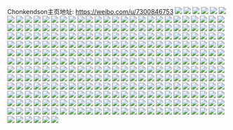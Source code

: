 Chonkendson主页地址: https://weibo.com/u/7300846753 
![](https://wx4.sinaimg.cn/mw2000/007Y5BKNly1h90ur00wpmj32c0340npe.jpg) 
![](https://wx4.sinaimg.cn/mw2000/007Y5BKNly1h90uqynjuij32c0340hdu.jpg) 
![](https://wx4.sinaimg.cn/mw2000/007Y5BKNly1h90ur17krdj32c03404qq.jpg) 
![](https://wx4.sinaimg.cn/mw2000/007Y5BKNly1h90ur37ykaj32c0340x6q.jpg) 
![](https://wx4.sinaimg.cn/mw2000/007Y5BKNly1h90ur5g9ncj32c0340kjm.jpg) 
![](https://wx4.sinaimg.cn/mw2000/007Y5BKNly1h8sposisc9j32c0340b2a.jpg) 
![](https://wx4.sinaimg.cn/mw2000/007Y5BKNly1h8spopxbaoj32c03407wi.jpg) 
![](https://wx4.sinaimg.cn/mw2000/007Y5BKNly1h8spox9ywqj31rv2d5b29.jpg) 
![](https://wx4.sinaimg.cn/mw2000/007Y5BKNly1h8spqeg1k0j32dr36ckjp.jpg) 
![](https://wx4.sinaimg.cn/mw2000/007Y5BKNly1h8ob0oxde4j30u0140wkw.jpg) 
![](https://wx4.sinaimg.cn/mw2000/007Y5BKNly1h8ob0ojb9oj30u01170yq.jpg) 
![](https://wx4.sinaimg.cn/mw2000/007Y5BKNly1h8ob3dx2hrj30u0140dqi.jpg) 
![](https://wx4.sinaimg.cn/mw2000/007Y5BKNly1h8ob3efsftj30u0140dnq.jpg) 
![](https://wx4.sinaimg.cn/mw2000/007Y5BKNly1h8ipndir20j31400u047g.jpg) 
![](https://wx4.sinaimg.cn/mw2000/007Y5BKNly1h8ipoc0befj30u0140tes.jpg) 
![](https://wx4.sinaimg.cn/mw2000/007Y5BKNly1h8ipplbml0j30j90zkdm3.jpg) 
![](https://wx4.sinaimg.cn/mw2000/007Y5BKNly1h8ipplp1icj30u01hcwim.jpg) 
![](https://wx4.sinaimg.cn/mw2000/007Y5BKNly1h8ipq3v6htj30oy0x9q72.jpg) 
![](https://wx4.sinaimg.cn/mw2000/007Y5BKNly1h8bjig9070j30u012yn52.jpg) 
![](https://wx4.sinaimg.cn/mw2000/007Y5BKNly1h8bjxnrsgoj30u0140qfe.jpg) 
![](https://wx4.sinaimg.cn/mw2000/007Y5BKNly1h8bjxoo41aj30u0140wnm.jpg) 
![](https://wx4.sinaimg.cn/mw2000/007Y5BKNly1h8bjwzmmluj30u01rpk1g.jpg) 
![](https://wx4.sinaimg.cn/mw2000/007Y5BKNly1h8bjy29z7lj30u0140tfj.jpg) 
![](https://wx4.sinaimg.cn/mw2000/007Y5BKNly1h8bjz8fjdij30u0140792.jpg) 
![](https://wx4.sinaimg.cn/mw2000/007Y5BKNly1h8bk3kg5ddj30u0141ai7.jpg) 
![](https://wx4.sinaimg.cn/mw2000/007Y5BKNly1h89kq0itdgj32c0340e82.jpg) 
![](https://wx4.sinaimg.cn/mw2000/007Y5BKNly1h8a6fhsh1qj32c03407wi.jpg) 
![](https://wx4.sinaimg.cn/mw2000/007Y5BKNly1h8a6aknqhaj32dr36ckjm.jpg) 
![](https://wx4.sinaimg.cn/mw2000/007Y5BKNly1h8a6asizyjj32c0340hdv.jpg) 
![](https://wx4.sinaimg.cn/mw2000/007Y5BKNly1h8a6bqbp8pj30yc22bti0.jpg) 
![](https://wx4.sinaimg.cn/mw2000/007Y5BKNly1h8a6g07lh5j32dr36ce82.jpg) 
![](https://wx4.sinaimg.cn/mw2000/007Y5BKNly1h8a6oxop79j30tu0zgdq3.jpg) 
![](https://wx4.sinaimg.cn/mw2000/007Y5BKNly1h8122k87kzj32c03401l1.jpg) 
![](https://wx4.sinaimg.cn/mw2000/007Y5BKNly1h8122i8eykj32c0340u0y.jpg) 
![](https://wx4.sinaimg.cn/mw2000/007Y5BKNly1h812571tnnj32c0340x6p.jpg) 
![](https://wx4.sinaimg.cn/mw2000/007Y5BKNly1h8137fp2mdj32bp2v9b29.jpg) 
![](https://wx4.sinaimg.cn/mw2000/007Y5BKNly1h8139ilm82j32c0340qv6.jpg) 
![](https://wx4.sinaimg.cn/mw2000/007Y5BKNly1h813ccbi0qj32c0340hdu.jpg) 
![](https://wx4.sinaimg.cn/mw2000/007Y5BKNly1h81266x07rj30zj1aetpk.jpg) 
![](https://wx4.sinaimg.cn/mw2000/007Y5BKNly1h8123wh58qj30zo1bk49a.jpg) 
![](https://wx4.sinaimg.cn/mw2000/007Y5BKNly1h7v7ebahfoj30u0140jvs.jpg) 
![](https://wx4.sinaimg.cn/mw2000/007Y5BKNly1h7v7fi3mo8j30u0140qep.jpg) 
![](https://wx4.sinaimg.cn/mw2000/007Y5BKNly1h7v7eis1y4j30u014045i.jpg) 
![](https://wx4.sinaimg.cn/mw2000/007Y5BKNly1h7t3bsicw8j30u01hc7a9.jpg) 
![](https://wx4.sinaimg.cn/mw2000/007Y5BKNly1h7t3bxsuetj30u01hcnac.jpg) 
![](https://wx4.sinaimg.cn/mw2000/007Y5BKNly1h7t3cvnd8xj30u0140dmm.jpg) 
![](https://wx4.sinaimg.cn/mw2000/007Y5BKNly1h7t3cuoh1xj30u0140dmj.jpg) 
![](https://wx4.sinaimg.cn/mw2000/007Y5BKNly1h7nds5k5tfj32c0340npe.jpg) 
![](https://wx4.sinaimg.cn/mw2000/007Y5BKNly1h7n4h9kdtnj30u0140ahp.jpg) 
![](https://wx4.sinaimg.cn/mw2000/007Y5BKNly1h7n4m492s7j30u013z15i.jpg) 
![](https://wx4.sinaimg.cn/mw2000/007Y5BKNly1h7ovkjsotfj30u011iaim.jpg) 
![](https://wx4.sinaimg.cn/mw2000/007Y5BKNly1h7eysjearnj30u0140qcb.jpg) 
![](https://wx4.sinaimg.cn/mw2000/007Y5BKNly1h79qqc1te2j30zo1wedpj.jpg) 
![](https://wx4.sinaimg.cn/mw2000/007Y5BKNly1h78f6i4cbfj30u00ywwgl.jpg) 
![](https://wx4.sinaimg.cn/mw2000/007Y5BKNly1h78g4iyvozj30u0140n4m.jpg) 
![](https://wx4.sinaimg.cn/mw2000/007Y5BKNly1h7816b2s0dj30u0140wl4.jpg) 
![](https://wx4.sinaimg.cn/mw2000/007Y5BKNly1h7816aihazj30u0140gu6.jpg) 
![](https://wx4.sinaimg.cn/mw2000/007Y5BKNly1h7816bfj2tj30u0140jvo.jpg) 
![](https://wx4.sinaimg.cn/mw2000/007Y5BKNly1h7816cwd8qj30u0140tbs.jpg) 
![](https://wx4.sinaimg.cn/mw2000/007Y5BKNly1h7816dhgmrj30u014045o.jpg) 
![](https://wx4.sinaimg.cn/mw2000/007Y5BKNly1h7816ebjkaj30u0140779.jpg) 
![](https://wx4.sinaimg.cn/mw2000/007Y5BKNly1h7816erqzuj30u0140dgn.jpg) 
![](https://wx4.sinaimg.cn/mw2000/007Y5BKNly1h7816f5sikj30u0140t9x.jpg) 
![](https://wx4.sinaimg.cn/mw2000/007Y5BKNly1h71jngaa2zj30qc13uk1m.jpg) 
![](https://wx4.sinaimg.cn/mw2000/007Y5BKNly1h71jjplg13j30u01hc0uw.jpg) 
![](https://wx4.sinaimg.cn/mw2000/007Y5BKNly1h71jkwvzv6j313f1axk6w.jpg) 
![](https://wx4.sinaimg.cn/mw2000/007Y5BKNly1h71jmwrq5xj30u01hcq6j.jpg) 
![](https://wx4.sinaimg.cn/mw2000/007Y5BKNly1h71joqo83aj30wo127408.jpg) 
![](https://wx4.sinaimg.cn/mw2000/007Y5BKNly1h6wl47p7w5j30u013bqfo.jpg) 
![](https://wx4.sinaimg.cn/mw2000/007Y5BKNly1h6wkreagirj31gt1mvnhb.jpg) 
![](https://wx4.sinaimg.cn/mw2000/007Y5BKNly1h6wkrrl3xuj32c0340kjn.jpg) 
![](https://wx4.sinaimg.cn/mw2000/007Y5BKNly1h6wktic0x5j30wk15emzd.jpg) 
![](https://wx4.sinaimg.cn/mw2000/007Y5BKNly1h6u6l0zceoj32bz2cthdu.jpg) 
![](https://wx4.sinaimg.cn/mw2000/007Y5BKNly1h6u6l2wj01j32c03401l0.jpg) 
![](https://wx4.sinaimg.cn/mw2000/007Y5BKNly1h6u6l7ndx6j30q10ypq61.jpg) 
![](https://wx4.sinaimg.cn/mw2000/007Y5BKNly1h6u6l4jbz7j32c0340npe.jpg) 
![](https://wx4.sinaimg.cn/mw2000/007Y5BKNly1h6u6m8onduj326q2wzqv5.jpg) 
![](https://wx4.sinaimg.cn/mw2000/007Y5BKNly1h6scbr71qkj32c0340hdu.jpg) 
![](https://wx4.sinaimg.cn/mw2000/007Y5BKNly1h6scbvnjstj30s711ltkt.jpg) 
![](https://wx4.sinaimg.cn/mw2000/007Y5BKNly1h6nhr8llbxj32c03407wi.jpg) 
![](https://wx4.sinaimg.cn/mw2000/007Y5BKNly1h6nhr9m8mnj32c0340kjm.jpg) 
![](https://wx4.sinaimg.cn/mw2000/007Y5BKNly1h6nhr7o790j32c0340n5k.jpg) 
![](https://wx4.sinaimg.cn/mw2000/007Y5BKNly1h6nihwf5bij30s7122drt.jpg) 
![](https://wx4.sinaimg.cn/mw2000/007Y5BKNly1h6ni8uq5s5j30rt1dgawr.jpg) 
![](https://wx4.sinaimg.cn/mw2000/007Y5BKNly1h6ni9m3t46j32c0340hdu.jpg) 
![](https://wx4.sinaimg.cn/mw2000/007Y5BKNly1h6nifu4n4kj32c0340x6q.jpg) 
![](https://wx4.sinaimg.cn/mw2000/007Y5BKNgy1h6aspf2kksj319e1okgpz.jpg) 
![](https://wx4.sinaimg.cn/mw2000/007Y5BKNgy1h6aspiob3uj32c0340e82.jpg) 
![](https://wx4.sinaimg.cn/mw2000/007Y5BKNgy1h6aspejpuvj30zo1bljss.jpg) 
![](https://wx4.sinaimg.cn/mw2000/007Y5BKNgy1h6aspjifz4j30zo1ax1bb.jpg) 
![](https://wx4.sinaimg.cn/mw2000/007Y5BKNgy1h6aspclyqoj30zo0towkh.jpg) 
![](https://wx4.sinaimg.cn/mw2000/007Y5BKNgy1h61cvvpnn0j32c0340kjl.jpg) 
![](https://wx4.sinaimg.cn/mw2000/007Y5BKNgy1h5us7vsxqsj32bl2tidvp.jpg) 
![](https://wx4.sinaimg.cn/mw2000/007Y5BKNgy1h5us9ayatpj317w1qm41g.jpg) 
![](https://wx4.sinaimg.cn/mw2000/007Y5BKNgy1h5usb2nyxfj32c03401l1.jpg) 
![](https://wx4.sinaimg.cn/mw2000/007Y5BKNgy1h5k51c5e7pj30zo1bk18j.jpg) 
![](https://wx4.sinaimg.cn/mw2000/007Y5BKNgy1h5k51dsuisj30zo1bknb7.jpg) 
![](https://wx4.sinaimg.cn/mw2000/007Y5BKNgy1h5k52dltasj31be1gutrg.jpg) 
![](https://wx4.sinaimg.cn/mw2000/007Y5BKNgy1h5vomt2bxoj327a2xqx6r.jpg) 
![](https://wx4.sinaimg.cn/mw2000/007Y5BKNgy1h5vomp2blsj32c0340npf.jpg) 
![](https://wx4.sinaimg.cn/mw2000/007Y5BKNgy1h5vomqfyf0j32c0340kjn.jpg) 
![](https://wx4.sinaimg.cn/mw2000/007Y5BKNgy1h5voo1asy6j32c0340x6p.jpg) 
![](https://wx4.sinaimg.cn/mw2000/007Y5BKNgy1h5evmb373yj30zo15c7gh.jpg) 
![](https://wx4.sinaimg.cn/mw2000/007Y5BKNgy1h553f0xdq9j30zo256khv.jpg) 
![](https://wx4.sinaimg.cn/mw2000/007Y5BKNgy1h553iisvwyj30q40q4dlc.jpg) 
![](https://wx4.sinaimg.cn/mw2000/007Y5BKNgy1h4qlws4k1mj32b82uix6p.jpg) 
![](https://wx4.sinaimg.cn/mw2000/007Y5BKNgy1h4qlwiu246j30ut0ut7cf.jpg) 
![](https://wx4.sinaimg.cn/mw2000/007Y5BKNgy1h4qm2j3a17j315o2bce81.jpg) 
![](https://wx4.sinaimg.cn/mw2000/007Y5BKNgy1h4qmcjb9cgj32c0340e83.jpg) 
![](https://wx4.sinaimg.cn/mw2000/007Y5BKNgy1h4rgg7utm4j30ur0zhtfn.jpg) 
![](https://wx4.sinaimg.cn/mw2000/007Y5BKNgy1h4b2bxjak9j30zo1bk7gj.jpg) 
![](https://wx4.sinaimg.cn/mw2000/007Y5BKNgy1h4b28lrecjj31ad1mn7mi.jpg) 
![](https://wx4.sinaimg.cn/mw2000/007Y5BKNgy1h4b2bts03uj31lw257kjl.jpg) 
![](https://wx4.sinaimg.cn/mw2000/007Y5BKNgy1h3yjvpyn90j32c02c04qq.jpg) 
![](https://wx4.sinaimg.cn/mw2000/007Y5BKNgy1h3yjuuzo1ej30zo0v7gtx.jpg) 
![](https://wx4.sinaimg.cn/mw2000/007Y5BKNly1h3wy70h7ayj31o02801kx.jpg) 
![](https://wx4.sinaimg.cn/mw2000/007Y5BKNly1h3v6imy77lj324e24ee81.jpg) 
![](https://wx4.sinaimg.cn/mw2000/007Y5BKNly1h3v6keq9q8j32c02c04qq.jpg) 
![](https://wx4.sinaimg.cn/mw2000/007Y5BKNly1h3v6ov0r2lj30v8189gzm.jpg) 
![](https://wx4.sinaimg.cn/mw2000/007Y5BKNgy1h3p0j930kfj32c0340x6q.jpg) 
![](https://wx4.sinaimg.cn/mw2000/007Y5BKNgy1h3p0jac8g0j322c28se81.jpg) 
![](https://wx4.sinaimg.cn/mw2000/007Y5BKNgy1h3p0jbsjo8j32c0340hdu.jpg) 
![](https://wx4.sinaimg.cn/mw2000/007Y5BKNgy1h3ld84hgmyj32c02c0kjl.jpg) 
![](https://wx4.sinaimg.cn/mw2000/007Y5BKNgy1h3ld91oc6vj319e1oknec.jpg) 
![](https://wx4.sinaimg.cn/mw2000/007Y5BKNgy1h3lda48bynj31nz26p1kx.jpg) 
![](https://wx4.sinaimg.cn/mw2000/007Y5BKNgy1h3ldl3t6ojj30xc3pc7wi.jpg) 
![](https://wx4.sinaimg.cn/mw2000/007Y5BKNgy1h2xfrx9a89j32c02c0hdt.jpg) 
![](https://wx4.sinaimg.cn/mw2000/007Y5BKNgy1h2xfrypx51j328s28se81.jpg) 
![](https://wx4.sinaimg.cn/mw2000/007Y5BKNgy1h2xfs17sctj32c02c0kjn.jpg) 
![](https://wx4.sinaimg.cn/mw2000/007Y5BKNgy1h2xfs3c84mj32c02c07wj.jpg) 
![](https://wx4.sinaimg.cn/mw2000/007Y5BKNgy1h2xfs63irsj32bc3347wi.jpg) 
![](https://wx4.sinaimg.cn/mw2000/007Y5BKNgy1h2xfs6yb0oj32c02c0e81.jpg) 
![](https://wx4.sinaimg.cn/mw2000/007Y5BKNgy1h2pibe2mvmj319e1ok1h4.jpg) 
![](https://wx4.sinaimg.cn/mw2000/007Y5BKNgy1h2pibbp09qj32c02c04qq.jpg) 
![](https://wx4.sinaimg.cn/mw2000/007Y5BKNgy1h2pibh2u3aj32c0340u0x.jpg) 
![](https://wx4.sinaimg.cn/mw2000/007Y5BKNgy1h2pibm0e18j32c0340kjo.jpg) 
![](https://wx4.sinaimg.cn/mw2000/007Y5BKNgy1h2piboymqcj32c03404qq.jpg) 
![](https://wx4.sinaimg.cn/mw2000/007Y5BKNgy1h2pibrlroyj32c0340b2a.jpg) 
![](https://wx4.sinaimg.cn/mw2000/007Y5BKNgy1h2pibv1izuj315o2bchdt.jpg) 
![](https://wx4.sinaimg.cn/mw2000/007Y5BKNgy1h2pibwwn0dj315o335hdt.jpg) 
![](https://wx4.sinaimg.cn/mw2000/007Y5BKNgy1h2pibtenq1j315o334e81.jpg) 
![](https://wx4.sinaimg.cn/mw2000/007Y5BKNgy1h2a5o1v1iyj31zt1ztb29.jpg) 
![](https://wx4.sinaimg.cn/mw2000/007Y5BKNgy1h2a5o3qsh6j32bc334u0x.jpg) 
![](https://wx4.sinaimg.cn/mw2000/007Y5BKNgy1h2a5o5ikquj31zt1zte81.jpg) 
![](https://wx4.sinaimg.cn/mw2000/007Y5BKNgy1h2a5o6d5g5j30zn0ukwje.jpg) 
![](https://wx4.sinaimg.cn/mw2000/007Y5BKNgy1h2a5o8duljj32bc334qv5.jpg) 
![](https://wx4.sinaimg.cn/mw2000/007Y5BKNgy1h2a5o97pc3j30yl0yldlo.jpg) 
![](https://wx4.sinaimg.cn/mw2000/007Y5BKNgy1h2a5ocdv4qj315o2et7wh.jpg) 
![](https://wx4.sinaimg.cn/mw2000/007Y5BKNgy1h2a5nzy3j2j30xc2s0kjl.jpg) 
![](https://wx4.sinaimg.cn/mw2000/007Y5BKNgy1h2a5oe4ufzj31601r0h92.jpg) 
![](https://wx4.sinaimg.cn/mw2000/007Y5BKNgy1h24p7ivjatj30zo2561bq.jpg) 
![](https://wx4.sinaimg.cn/mw2000/007Y5BKNgy1h223tocum1j31kt280x6p.jpg) 
![](https://wx4.sinaimg.cn/mw2000/007Y5BKNgy1h20vx1yby2j32c02c0kjl.jpg) 
![](https://wx4.sinaimg.cn/mw2000/007Y5BKNgy1h1wdvpmeuqj31o0280nfj.jpg) 
![](https://wx4.sinaimg.cn/mw2000/007Y5BKNgy1h1wdwdnpdaj31o01o04hi.jpg) 
![](https://wx4.sinaimg.cn/mw2000/007Y5BKNgy1h1wdvqxkidj31hc0zjn44.jpg) 
![](https://wx4.sinaimg.cn/mw2000/007Y5BKNgy1h1wdvniy6yj31hc0zjn3c.jpg) 
![](https://wx4.sinaimg.cn/mw2000/007Y5BKNgy1h1wdvshcmgj31hc0zjdna.jpg) 
![](https://wx4.sinaimg.cn/mw2000/007Y5BKNgy1h1wdvxl1oej32bc3341kz.jpg) 
![](https://wx4.sinaimg.cn/mw2000/007Y5BKNgy1h1wdw17ib6j32bc334hdu.jpg) 
![](https://wx4.sinaimg.cn/mw2000/007Y5BKNgy1h1wdw3xzgaj3296296qv5.jpg) 
![](https://wx4.sinaimg.cn/mw2000/007Y5BKNgy1h1wdw82prwj32bc334npe.jpg) 
![](https://wx4.sinaimg.cn/mw2000/007Y5BKNgy1h1rim0dolwj321l335qv5.jpg) 
![](https://wx4.sinaimg.cn/mw2000/007Y5BKNgy1h1on2x9gxmj30ut1mpadq.jpg) 
![](https://wx4.sinaimg.cn/mw2000/007Y5BKNgy1h1on2y7kmsj30uu1q0n1j.jpg) 
![](https://wx4.sinaimg.cn/mw2000/007Y5BKNgy1h1on2z1qzyj30uz1nyq7q.jpg) 
![](https://wx4.sinaimg.cn/mw2000/007Y5BKNgy1h1on2zpamhj30uu1pd79k.jpg) 
![](https://wx4.sinaimg.cn/mw2000/007Y5BKNgy1h1on30il45j30uf1pewl9.jpg) 
![](https://wx4.sinaimg.cn/mw2000/007Y5BKNgy1h1on31p6j0j30v11q8wk0.jpg) 
![](https://wx4.sinaimg.cn/mw2000/007Y5BKNgy1h1on2we2w3j30tv1pdwl7.jpg) 
![](https://wx4.sinaimg.cn/mw2000/007Y5BKNgy1h1on32sz9mj30ut1phjxf.jpg) 
![](https://wx4.sinaimg.cn/mw2000/007Y5BKNgy1h1on33r259j30v01nmwiw.jpg) 
![](https://wx4.sinaimg.cn/mw2000/007Y5BKNgy1h1iafwd2emj30u414eqgx.jpg) 
![](https://wx4.sinaimg.cn/mw2000/007Y5BKNgy1h1i8u4mf2qj32bc334x6q.jpg) 
![](https://wx4.sinaimg.cn/mw2000/007Y5BKNgy1h1i91gdeq6j32c03407wi.jpg) 
![](https://wx4.sinaimg.cn/mw2000/007Y5BKNgy1h1dn4mi9erj314s1i1qjx.jpg) 
![](https://wx4.sinaimg.cn/mw2000/007Y5BKNgy1h1bh9colknj31o02804qq.jpg) 
![](https://wx4.sinaimg.cn/mw2000/007Y5BKNgy1h1bh9enju5j31o02807wi.jpg) 
![](https://wx4.sinaimg.cn/mw2000/007Y5BKNgy1h1bh9b6s1sj31o02807wi.jpg) 
![](https://wx4.sinaimg.cn/mw2000/007Y5BKNgy1h19delsck3j32c02c0npe.jpg) 
![](https://wx4.sinaimg.cn/mw2000/007Y5BKNgy1h19denp5zjj32c02c0x6q.jpg) 
![](https://wx4.sinaimg.cn/mw2000/007Y5BKNgy1h19dekpeafj32by2byx6p.jpg) 
![](https://wx4.sinaimg.cn/mw2000/007Y5BKNgy1h19demqjjgj32c02c0b29.jpg) 
![](https://wx4.sinaimg.cn/mw2000/007Y5BKNgy1h15hqawl0bj32c02c0npd.jpg) 
![](https://wx4.sinaimg.cn/mw2000/007Y5BKNgy1h15hqchxhuj326l26l1ky.jpg) 
![](https://wx4.sinaimg.cn/mw2000/007Y5BKNgy1h15hq8ff89j32c02c0hdu.jpg) 
![](https://wx4.sinaimg.cn/mw2000/007Y5BKNgy1h15hqeour2j32c02c0npe.jpg) 
![](https://wx4.sinaimg.cn/mw2000/007Y5BKNgy1h15hz0vr3jj316l1kstqz.jpg) 
![](https://wx4.sinaimg.cn/mw2000/007Y5BKNgy1h12k4f0mxbj328y28yqrj.jpg) 
![](https://wx4.sinaimg.cn/mw2000/007Y5BKNgy1h12k4gw9ajj32c02c0b2a.jpg) 
![](https://wx4.sinaimg.cn/mw2000/007Y5BKNgy1h12k4j6e4ej32c02c0kjl.jpg) 
![](https://wx4.sinaimg.cn/mw2000/007Y5BKNgy1h12k4l5oa7j32c02c0npd.jpg) 
![](https://wx4.sinaimg.cn/mw2000/007Y5BKNgy1h12k4mesm0j32c02c0qv5.jpg) 
![](https://wx4.sinaimg.cn/mw2000/007Y5BKNgy1h12k4pcd5jj32bc334u0x.jpg) 
![](https://wx4.sinaimg.cn/mw2000/007Y5BKNgy1h12k4cta7fj31o026xu0x.jpg) 
![](https://wx4.sinaimg.cn/mw2000/007Y5BKNgy1h12k9h7lcyj31r52c77wh.jpg) 
![](https://wx4.sinaimg.cn/mw2000/007Y5BKNgy1h0y2yafnt5j30uk48snpd.jpg) 
![](https://wx4.sinaimg.cn/mw2000/007Y5BKNgy1h0y36mpys1j30zo0zowh2.jpg) 
![](https://wx4.sinaimg.cn/mw2000/007Y5BKNgy1h0tcldj3g1j30rp0rpwhb.jpg) 
![](https://wx4.sinaimg.cn/mw2000/007Y5BKNgy1h0r7qv8cp5j30u02i0k3y.jpg) 
![](https://wx4.sinaimg.cn/mw2000/007Y5BKNgy1h0qo957aa1j30u011cahk.jpg) 
![](https://wx4.sinaimg.cn/mw2000/007Y5BKNgy1h0qpy2hkp3j30u011qwk0.jpg) 
![](https://wx4.sinaimg.cn/mw2000/007Y5BKNgy1h0qo971w53j30u0140guv.jpg) 
![](https://wx4.sinaimg.cn/mw2000/007Y5BKNgy1h0pi3zjcb6j31o02807wh.jpg) 
![](https://wx4.sinaimg.cn/mw2000/007Y5BKNgy1h0nrw818wfj32c02c0qv5.jpg) 
![](https://wx4.sinaimg.cn/mw2000/007Y5BKNgy1h0imd2kgdrj30u00u0juy.jpg) 
![](https://wx4.sinaimg.cn/mw2000/007Y5BKNgy1h0imjr6ff4j30u00u0gso.jpg) 
![](https://wx4.sinaimg.cn/mw2000/007Y5BKNgy1h0imlel35rj30u00u0ag2.jpg) 
![](https://wx4.sinaimg.cn/mw2000/007Y5BKNgy1h0imol31aij30u00u10vf.jpg) 
![](https://wx4.sinaimg.cn/mw2000/007Y5BKNgy1h0gj2ypfe6j31lz280hdu.jpg) 
![](https://wx4.sinaimg.cn/mw2000/007Y5BKNgy1h0eewl12v9j30u013bwoe.jpg) 
![](https://wx4.sinaimg.cn/mw2000/007Y5BKNgy1h0eewjmhb1j30u01sxdiv.jpg) 
![](https://wx4.sinaimg.cn/mw2000/007Y5BKNly1h0ak4jkpyfj32c02c04qq.jpg) 
![](https://wx4.sinaimg.cn/mw2000/007Y5BKNly1h076cc5phej32c02c0qv5.jpg) 
![](https://wx4.sinaimg.cn/mw2000/007Y5BKNly1h076cd3cgsj32c02c0kjl.jpg) 
![](https://wx4.sinaimg.cn/mw2000/007Y5BKNly1h076cec04nj32c02c0hdt.jpg) 
![](https://wx4.sinaimg.cn/mw2000/007Y5BKNly1h076cf9klgj32c02c0qv5.jpg) 
![](https://wx4.sinaimg.cn/mw2000/007Y5BKNly1h076cb77t5j32c02c0x6p.jpg) 
![](https://wx4.sinaimg.cn/mw2000/007Y5BKNly1h076cifdeaj32c02c01ky.jpg) 
![](https://wx4.sinaimg.cn/mw2000/007Y5BKNly1h076cx56qaj30zi1bejxh.jpg) 
![](https://wx4.sinaimg.cn/mw2000/007Y5BKNly1h076eg9mq3j30u00u0wja.jpg) 
![](https://wx4.sinaimg.cn/mw2000/007Y5BKNly1h076fpe2b0j32c02c0hdt.jpg) 
![](https://wx4.sinaimg.cn/mw2000/007Y5BKNly1h041e4nfsaj32c03401ky.jpg) 
![](https://wx4.sinaimg.cn/mw2000/007Y5BKNly1h041ewfv7oj315o2bcb29.jpg) 
![](https://wx4.sinaimg.cn/mw2000/007Y5BKNly1h041fod9rlj32c02c0npe.jpg) 
![](https://wx4.sinaimg.cn/mw2000/007Y5BKNly1h041r0fa1fj30uk5e41kx.jpg) 
![](https://wx4.sinaimg.cn/mw2000/007Y5BKNly1gzzi6mcf8bj32c02c0hdu.jpg) 
![](https://wx4.sinaimg.cn/mw2000/007Y5BKNly1gzy783v8cuj32c02c01ky.jpg) 
![](https://wx4.sinaimg.cn/mw2000/007Y5BKNly1gzvvp962ixj30zo0mhgrh.jpg) 
![](https://wx4.sinaimg.cn/mw2000/007Y5BKNly1gzu54m8caxj30zo0zodow.jpg) 
![](https://wx4.sinaimg.cn/mw2000/007Y5BKNly1gzu2m3uxw4j30xc3arnpd.jpg) 
![](https://wx4.sinaimg.cn/mw2000/007Y5BKNly1gzkxaoffmxj30zo0zo435.jpg) 
![](https://wx4.sinaimg.cn/mw2000/007Y5BKNgy1gzf9eokor0j315o335qv5.jpg) 
![](https://wx4.sinaimg.cn/mw2000/007Y5BKNgy1gzc83xw9yqj31ik2q9x6p.jpg) 
![](https://wx4.sinaimg.cn/mw2000/007Y5BKNgy1gza49mi0lzj32c033z4qs.jpg) 
![](https://wx4.sinaimg.cn/mw2000/007Y5BKNgy1gz8x6x90pcj30zo0li120.jpg) 
![](https://wx4.sinaimg.cn/mw2000/007Y5BKNgy1gz5j8pzdmmj30xc3hynpd.jpg) 
![](https://wx4.sinaimg.cn/mw2000/007Y5BKNgy1gz5jlsy9odj319f1pi1kx.jpg) 
![](https://wx4.sinaimg.cn/mw2000/007Y5BKNgy1gz4e6xjxmkj32c02c01ky.jpg) 
![](https://wx4.sinaimg.cn/mw2000/007Y5BKNgy1gz4e71gyiwj32c02c0000.jpg) 
![](https://wx4.sinaimg.cn/mw2000/007Y5BKNgy1gz4e73evnbj32c02c0npd.jpg) 
![](https://wx4.sinaimg.cn/mw2000/007Y5BKNgy1gz4e75tu4zj32c02c0b2a.jpg) 
![](https://wx4.sinaimg.cn/mw2000/007Y5BKNgy1gz4e77rmgvj32c02c0u0x.jpg) 
![](https://wx4.sinaimg.cn/mw2000/007Y5BKNgy1gz47gy4zl6j3291291hdu.jpg) 
![](https://wx4.sinaimg.cn/mw2000/007Y5BKNgy1gz47h3h078j32c02c0u0x.jpg) 
![](https://wx4.sinaimg.cn/mw2000/007Y5BKNgy1gz47hcu3fhj325j2714qp.jpg) 
![](https://wx4.sinaimg.cn/mw2000/007Y5BKNgy1gz20isk3npj319f1ol1iu.jpg) 
![](https://wx4.sinaimg.cn/mw2000/007Y5BKNgy1gyxd1c5p82j327r3404qq.jpg) 
![](https://wx4.sinaimg.cn/mw2000/007Y5BKNgy1gys69dk0syj31o02804qp.jpg) 
![](https://wx4.sinaimg.cn/mw2000/007Y5BKNgy1gyp62opl03j30xw1csdsn.jpg) 
![](https://wx4.sinaimg.cn/mw2000/007Y5BKNgy1gyoobvgc4rj32ae2ae1ky.jpg) 
![](https://wx4.sinaimg.cn/mw2000/007Y5BKNgy1gyooc0ay9lj3252252hdt.jpg) 
![](https://wx4.sinaimg.cn/mw2000/007Y5BKNgy1gylkq23unoj31az1ml4fp.jpg) 
![](https://wx4.sinaimg.cn/mw2000/007Y5BKNgy1gyk2hd3j2vj32c02c0x6q.jpg) 
![](https://wx4.sinaimg.cn/mw2000/007Y5BKNgy1gyk2he3mxoj32c02c01ky.jpg) 
![](https://wx4.sinaimg.cn/mw2000/007Y5BKNgy1gyk2ih18pmj328m28me81.jpg) 
![](https://wx4.sinaimg.cn/mw2000/007Y5BKNgy1gygpde95z4j31o0280e51.jpg) 
![](https://wx4.sinaimg.cn/mw2000/007Y5BKNly1gy9hdno94vj32c02c0npd.jpg) 
![](https://wx4.sinaimg.cn/mw2000/007Y5BKNly1gy9hdqfmd9j32bz2bzqv6.jpg) 
![](https://wx4.sinaimg.cn/mw2000/007Y5BKNly1gy92232i88j32c0340npe.jpg) 
![](https://wx4.sinaimg.cn/mw2000/007Y5BKNly1gy92264bl9j32c02c04qq.jpg) 
![](https://wx4.sinaimg.cn/mw2000/007Y5BKNly1gy9227pfx5j31y01y0b29.jpg) 
![](https://wx4.sinaimg.cn/mw2000/007Y5BKNly1gy9hdrwhmbj31y71y97wh.jpg) 
![](https://wx4.sinaimg.cn/mw2000/007Y5BKNly1gy9hdm2fmsj31t21t27wh.jpg) 
![](https://wx4.sinaimg.cn/mw2000/007Y5BKNly1gy9he5qkhoj32c02c0npd.jpg) 
![](https://wx4.sinaimg.cn/mw2000/007Y5BKNly1gy9j8udg4dj323s23skhi.jpg) 
![](https://wx4.sinaimg.cn/mw2000/007Y5BKNly1gxug6il9k0j30uk53dx6q.jpg) 
![](https://wx4.sinaimg.cn/mw2000/007Y5BKNly1gxug57r8bkj30uk53dnpe.jpg) 
![](https://wx4.sinaimg.cn/mw2000/007Y5BKNly1gxug5ku6atj30uk53dkjm.jpg) 
![](https://wx4.sinaimg.cn/mw2000/007Y5BKNly1gxug3wohxkj30uk53d7wi.jpg) 
![](https://wx4.sinaimg.cn/mw2000/007Y5BKNly1gxug5uiszej30uk4iznpe.jpg) 
![](https://wx4.sinaimg.cn/mw2000/007Y5BKNly1gxupw9y353j30zo0zoq6d.jpg) 
![](https://wx4.sinaimg.cn/mw2000/007Y5BKNly1gxm065uqkdj32c02c0e81.jpg) 
![](https://wx4.sinaimg.cn/mw2000/007Y5BKNly1gxlerk203wj32c02c0b29.jpg) 
![](https://wx4.sinaimg.cn/mw2000/007Y5BKNly1gxh29olbb9j30vp0vp13y.jpg) 
![](https://wx4.sinaimg.cn/mw2000/007Y5BKNly1gxdensi7rlj30uk7n0x6r.jpg) 
![](https://wx4.sinaimg.cn/mw2000/007Y5BKNly1gxdenx5351j30uk53du0y.jpg) 
![](https://wx4.sinaimg.cn/mw2000/007Y5BKNly1gxdenz2cj0j32c02c0u0x.jpg) 
![](https://wx4.sinaimg.cn/mw2000/007Y5BKNly1gxdeo079sqj32c02c0b2a.jpg) 
![](https://wx4.sinaimg.cn/mw2000/007Y5BKNly1gxdeo2964yj31o0280u0x.jpg) 
![](https://wx4.sinaimg.cn/mw2000/007Y5BKNly1gxdeo447iij32c02c0hdt.jpg) 
![](https://wx4.sinaimg.cn/mw2000/007Y5BKNly1gxdeousb4hj315o2bce81.jpg) 
![](https://wx4.sinaimg.cn/mw2000/007Y5BKNly1gxdep4jgt0j325o25o1ky.jpg) 
![](https://wx4.sinaimg.cn/mw2000/007Y5BKNly1gxdepn4vvtj32c02c04qp.jpg) 
![](https://wx4.sinaimg.cn/mw2000/007Y5BKNly1gwdwwkmpprj31401hc10j.jpg) 
![](https://wx4.sinaimg.cn/mw2000/007Y5BKNly1gw31i62xnjj32c02c0qv5.jpg) 
![](https://wx4.sinaimg.cn/mw2000/007Y5BKNly1gvzjceurnaj315o3357wi.jpg) 
![](https://wx4.sinaimg.cn/mw2000/007Y5BKNly1gvzjd244tcj31n12n8npe.jpg) 
![](https://wx4.sinaimg.cn/mw2000/007Y5BKNly1gvzjcwcrqxj315o1g8b29.jpg) 
![](https://wx4.sinaimg.cn/mw2000/007Y5BKNly1gvzjdkklw6j326w26wb29.jpg) 
![](https://wx4.sinaimg.cn/mw2000/007Y5BKNly1gvyxxzx5v8j31o0280e82.jpg) 
![](https://wx4.sinaimg.cn/mw2000/007Y5BKNly1gvy7sfqpk9j30uk52wb2a.jpg) 
![](https://wx4.sinaimg.cn/mw2000/007Y5BKNly1gvy7svucxtj30uk7n07wk.jpg) 
![](https://wx4.sinaimg.cn/mw2000/007Y5BKNly1gvy7t9exy4j30uk7oiu0z.jpg) 
![](https://wx4.sinaimg.cn/mw2000/007Y5BKNly1gvy7ueb9f8j32c02c01kz.jpg) 
![](https://wx4.sinaimg.cn/mw2000/007Y5BKNly1gvy7ukmar0j32c0340kjm.jpg) 
![](https://wx4.sinaimg.cn/mw2000/007Y5BKNly1gvy7unyng1j32c02c0u0x.jpg) 
![](https://wx4.sinaimg.cn/mw2000/007Y5BKNly1gvy7usgyitj32c02c0e82.jpg) 
![](https://wx4.sinaimg.cn/mw2000/007Y5BKNly1gvy7wtqxrwj32c0340x6p.jpg) 
![](https://wx4.sinaimg.cn/mw2000/007Y5BKNly1gvy7v1dpflj32c03404qs.jpg) 
![](https://wx4.sinaimg.cn/mw2000/007Y5BKNly1gvx664iepqj32c03407wl.jpg) 
![](https://wx4.sinaimg.cn/mw2000/007Y5BKNly1gvupnu6uaoj31o0280npd.jpg) 
![](https://wx4.sinaimg.cn/mw2000/007Y5BKNly1gvttvi75asj319f1ok7wh.jpg) 
![](https://wx4.sinaimg.cn/mw2000/007Y5BKNly1gvrfxxrfrnj62c0340qva02.jpg) 
![](https://wx4.sinaimg.cn/mw2000/007Y5BKNly1gvppdhqpq6j62c02c07wi02.jpg) 
![](https://wx4.sinaimg.cn/mw2000/007Y5BKNly1gvppdnivy8j62c02c07wi02.jpg) 
![](https://wx4.sinaimg.cn/mw2000/007Y5BKNly1gvppds4p9wj62bz2bz1ky02.jpg) 
![](https://wx4.sinaimg.cn/mw2000/007Y5BKNly1gvppdvt563j62c02c0qv502.jpg) 
![](https://wx4.sinaimg.cn/mw2000/007Y5BKNly1gvppdynm5qj62c02c0u0x02.jpg) 
![](https://wx4.sinaimg.cn/mw2000/007Y5BKNly1gvppe37wfoj62c02c0e8202.jpg) 
![](https://wx4.sinaimg.cn/mw2000/007Y5BKNly1gvppda5mi7j62c02c04qq02.jpg) 
![](https://wx4.sinaimg.cn/mw2000/007Y5BKNly1gvppe79lfrj62bz2bznpd02.jpg) 
